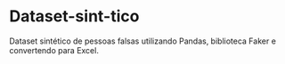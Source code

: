 # Dataset-sint-tico
Dataset sintético de pessoas falsas utilizando Pandas, biblioteca Faker e convertendo para Excel.
